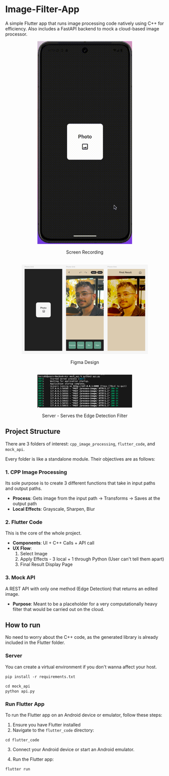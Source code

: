 # Image-Filter-App
A simple Flutter app that runs image processing code natively using C++ for efficiency. Also includes a FastAPI backend to mock a cloud-based image processor.

<div style="text-align: center;">
  <img src="readme_media/screen_recording.gif" alt="drawing" width="300"/>
  <p>Screen Recording</p>
</div>

<br/>

<div style="text-align: center;">
  <img src="readme_media/figma_design.png" alt="drawing" width="400"/>
  <p>Figma Design</p>
</div>

<br/>

<div style="text-align: center;">
  <img src="readme_media/server.png" alt="drawing" width="300"/>
  <p>Server - Serves the Edge Detection Filter</p>
</div>

## Project Structure
There are 3 folders of interest: `cpp_image_processing`, `flutter_code`, and `mock_api`.

Every folder is like a standalone module. Their objectives are as follows:

### 1. CPP Image Processing
Its sole purpose is to create 3 different functions that take in input paths and output paths.

- **Process**: Gets image from the input path -> Transforms -> Saves at the output path
- **Local Effects**: Grayscale, Sharpen, Blur

### 2. Flutter Code
This is the core of the whole project.

- **Components**: UI + C++ Calls + API call
- **UX Flow**:
  1. Select Image
  2. Apply Effects - 3 local + 1 through Python (User can't tell them apart)
  3. Final Result Display Page

### 3. Mock API
A REST API with only one method (Edge Detection) that returns an edited image.

- **Purpose**: Meant to be a placeholder for a very computationally heavy filter that would be carried out on the cloud.

## How to run

No need to worry about the C++ code, as the generated library is already included in the Flutter folder.

### Server
You can create a virtual environment if you don't wanna affect your host.

```
pip install -r requirements.txt
```

```
cd mock_api
python api.py
```

### Run Flutter App

To run the Flutter app on an Android device or emulator, follow these steps:

1. Ensure you have Flutter installed
2. Navigate to the `flutter_code` directory:

  ```
  cd flutter_code
  ```

3. Connect your Android device or start an Android emulator.

4. Run the Flutter app:

  ```
  flutter run
  ```